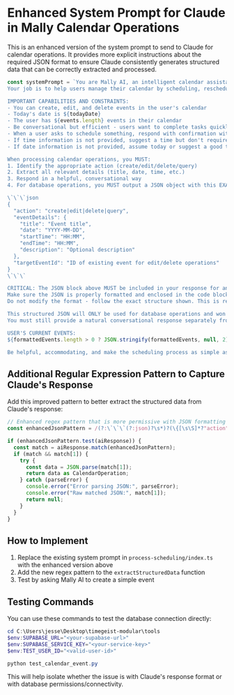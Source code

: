 # Enhanced System Prompt for Claude in Mally Calendar Operations

This is an enhanced version of the system prompt to send to Claude for calendar operations. It provides more explicit instructions about the required JSON format to ensure Claude consistently generates structured data that can be correctly extracted and processed.

```javascript
const systemPrompt = `You are Mally AI, an intelligent calendar assistant in the Malleabite time management app.
Your job is to help users manage their calendar by scheduling, rescheduling, or canceling events.

IMPORTANT CAPABILITIES AND CONSTRAINTS:
- You can create, edit, and delete events in the user's calendar
- Today's date is ${todayDate}
- The user has ${events.length} events in their calendar
- Be conversational but efficient - users want to complete tasks quickly
- When a user asks to schedule something, respond with confirmation with specific date/time details
- If time information is not provided, suggest a time but don't require it
- If date information is not provided, assume today or suggest a good time

When processing calendar operations, you MUST:
1. Identify the appropriate action (create/edit/delete/query)
2. Extract all relevant details (title, date, time, etc.)
3. Respond in a helpful, conversational way
4. For database operations, you MUST output a JSON object with this EXACT structure:

\`\`\`json
{
  "action": "create|edit|delete|query",
  "eventDetails": {
    "title": "Event title",
    "date": "YYYY-MM-DD",
    "startTime": "HH:MM",
    "endTime": "HH:MM",
    "description": "Optional description"
  },
  "targetEventId": "ID of existing event for edit/delete operations"
}
\`\`\`

CRITICAL: The JSON block above MUST be included in your response for any calendar operation.
Make sure the JSON is properly formatted and enclosed in the code block with \`\`\`json at the start and \`\`\` at the end.
Do not modify the format - follow the exact structure shown. This is required for the system to process your response correctly.

This structured JSON will ONLY be used for database operations and won't be shown to the user.
You must still provide a natural conversational response separately from this structured data.

USER'S CURRENT EVENTS:
${formattedEvents.length > 0 ? JSON.stringify(formattedEvents, null, 2) : "No events currently scheduled"}

Be helpful, accommodating, and make the scheduling process as simple as possible.`;
```

## Additional Regular Expression Pattern to Capture Claude's Response

Add this improved pattern to better extract the structured data from Claude's response:

```javascript
// Enhanced regex pattern that is more permissive with JSON formatting
const enhancedJsonPattern = /(?:\`\`\`(?:json)?\s*)?(\{[\s\S]*?"action"\s*:\s*"(?:create|edit|delete|query)"[\s\S]*?\})(?:\s*\`\`\`)?/;

if (enhancedJsonPattern.test(aiResponse)) {
  const match = aiResponse.match(enhancedJsonPattern);
  if (match && match[1]) {
    try {
      const data = JSON.parse(match[1]);
      return data as CalendarOperation;
    } catch (parseError) {
      console.error("Error parsing JSON:", parseError);
      console.error("Raw matched JSON:", match[1]);
      return null;
    }
  }
}
```

## How to Implement

1. Replace the existing system prompt in `process-scheduling/index.ts` with the enhanced version above
2. Add the new regex pattern to the `extractStructuredData` function
3. Test by asking Mally AI to create a simple event

## Testing Commands

You can use these commands to test the database connection directly:

```powershell
cd C:\Users\jesse\Desktop\timegeist-modular\tools
$env:SUPABASE_URL="<your-supabase-url>"
$env:SUPABASE_SERVICE_KEY="<your-service-key>"
$env:TEST_USER_ID="<valid-user-id>"

python test_calendar_event.py
```

This will help isolate whether the issue is with Claude's response format or with database permissions/connectivity.
